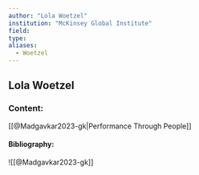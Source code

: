 ```yaml
---
author: "Lola Woetzel"
institution: "McKinsey Global Institute"
field:
type:
aliases:
  - Woetzel
---
```


## Lola Woetzel

### Content:
[[@Madgavkar2023-gk|Performance Through People]]

#### Bibliography:

![[@Madgavkar2023-gk]]